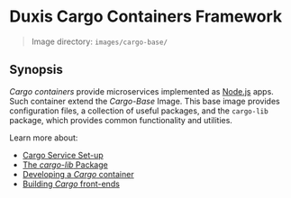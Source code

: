 # Duxis Cargo Containers Framework

> Image directory: `images/cargo-base/`

## Synopsis

_Cargo containers_ provide microservices implemented as [Node.js][] apps. Such container extend the _Cargo-Base_ Image. This base image provides configuration files, a collection of useful packages, and the `cargo-lib` package, which provides common functionality and utilities.

Learn more about:

- [Cargo Service Set-up](docs/cargo-setup.md)
- [The _cargo-lib_ Package](docs/cargo-lib.md)
- [Developing a _Cargo_ container](docs/cargo-development.md)
- [Building _Cargo_ front-ends](docs/cargo-frontend.md)





[Babel]: https://babeljs.io
[Bootstrap]: http://getbootstrap.com
[bootstrap-loader]: https://github.com/shakacode/bootstrap-loader
[bootstrap-sass]: https://github.com/twbs/bootstrap-sass
[Cargo]: ../../docs/dev/cargo-containers.md
[Docker]: https://www.docker.com
[Docker Compose]: https://www.docker.com/products/docker-compose
[ES6]: http://www.ecma-international.org/publications/standards/Ecma-262.htm
[ESLint]: http://eslint.org
[Koa]: http://koajs.com
[Node.js]: https://nodejs.org
[nodemon]: https://github.com/remy/nodemon
[React]: https://facebook.github.io/react/
[React-Bootstrap]: http://react-bootstrap.github.io
[WebPack]: https://webpack.github.io
